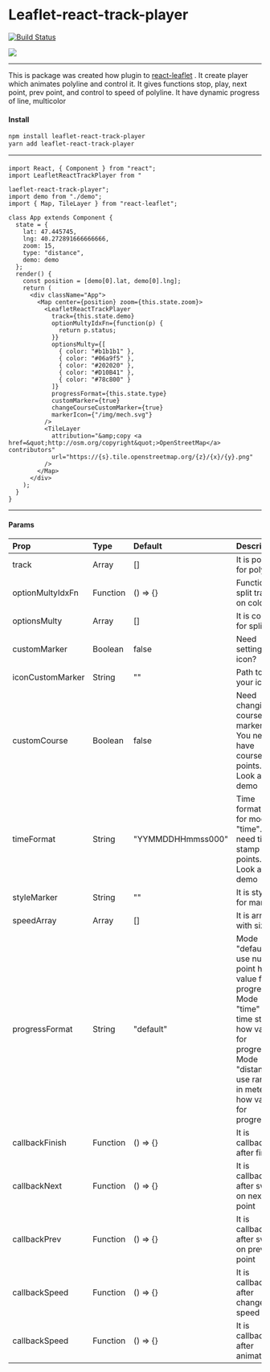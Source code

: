 # Leaflet-react-track-player
[![Build Status](https://travis-ci.org/argonavt11/leaflet-react-track-player.svg?branch=master)](https://travis-ci.org/argonavt11/leaflet-react-track-player)

![](https://github.com/argonavt11/leaflet-react-track-player/blob/master/public/img/demo.gif?raw=true)

------------

This is package was created how plugin to [react-leaflet](https://github.com/PaulLeCam/react-leaflet) . It create player which animates polyline and control it. It gives functions stop, play, next point, prev point, and control to speed of polyline. It have dynamic progress of line, multiсolor

#### Install

```sh
npm install leaflet-react-track-player
yarn add leaflet-react-track-player
```

------------

#### 
    import React, { Component } from "react";
    import LeafletReactTrackPlayer from "
    
    laeflet-react-track-player";
    import demo from "./demo";
    import { Map, TileLayer } from "react-leaflet";
    
    class App extends Component {
      state = {
        lat: 47.445745,
        lng: 40.272891666666666,
        zoom: 15,
        type: "distance",
        demo: demo
      };
      render() {
        const position = [demo[0].lat, demo[0].lng];
        return (
          <div className="App">
            <Map center={position} zoom={this.state.zoom}>
              <LeafletReactTrackPlayer
                track={this.state.demo}
                optionMultyIdxFn={function(p) {
                  return p.status;
                }}
                optionsMulty={[
                  { color: "#b1b1b1" },
                  { color: "#06a9f5" },
                  { color: "#202020" },
                  { color: "#D10B41" },
                  { color: "#78c800" }
                ]}
                progressFormat={this.state.type}
                customMarker={true}
                changeCourseCustomMarker={true}
                markerIcon={"/img/mech.svg"}
              />
              <TileLayer
                attribution="&amp;copy <a href=&quot;http://osm.org/copyright&quot;>OpenStreetMap</a> contributors"
                url="https://{s}.tile.openstreetmap.org/{z}/{x}/{y}.png"
              />
            </Map>
          </div>
        );
      }
    }
    
------------

#### Params
    
| Prop | Type  | Default  | Description |
| :------------ | :------------ | :------------ | :------------ |
| track  | Array  | [] | It is points for polyline  |
| optionMultyIdxFn  | Function  | () => {}  | Function split track on colors  |
| optionsMulty  | Array  | []  | It is colors for split |
| customMarker  | Boolean  | false  | Need setting your icon? |
| iconCustomMarker  | String  | ""  | Path to your icon |
| customCourse | Boolean  | false | Need changing course of marker? You need have course in points. Look at demo |
| timeFormat | String  | "YYMMDDHHmmss000" | Time format is for mode "time". You need times stamp in points. Look at demo |
| styleMarker | String  | "" | It is style for marker |
| speedArray | Array  | [] | It is array with sizes  |
| progressFormat | String  | "default" | Mode "default" use number point how value for progress. Mode "time" use time stamp how value for progress. Mode "distance" use range in meters how value for progress   |
| callbackFinish | Function  | () => {} | It is callback after finish  |
| callbackNext | Function  | () => {} | It is callback after switch on next point  |
| callbackPrev | Function  | () => {} | It is callback after switch on prev point  |
| callbackSpeed | Function  | () => {} | It is callback after change speed  |
| callbackSpeed | Function  | () => {} | It is callback after animation  |
